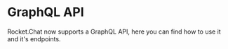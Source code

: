 # GraphQL API

Rocket.Chat now supports a GraphQL API, here you can find how to use it and it's endpoints.